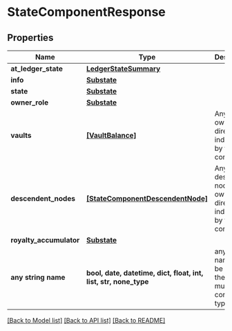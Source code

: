 # StateComponentResponse


## Properties
Name | Type | Description | Notes
------------ | ------------- | ------------- | -------------
**at_ledger_state** | [**LedgerStateSummary**](LedgerStateSummary.md) |  | 
**info** | [**Substate**](Substate.md) |  | 
**state** | [**Substate**](Substate.md) |  | 
**owner_role** | [**Substate**](Substate.md) |  | 
**vaults** | [**[VaultBalance]**](VaultBalance.md) | Any vaults owned directly or indirectly by the component | 
**descendent_nodes** | [**[StateComponentDescendentNode]**](StateComponentDescendentNode.md) | Any descendent nodes owned directly or indirectly by the component | 
**royalty_accumulator** | [**Substate**](Substate.md) |  | [optional] 
**any string name** | **bool, date, datetime, dict, float, int, list, str, none_type** | any string name can be used but the value must be the correct type | [optional]

[[Back to Model list]](../README.md#documentation-for-models) [[Back to API list]](../README.md#documentation-for-api-endpoints) [[Back to README]](../README.md)


